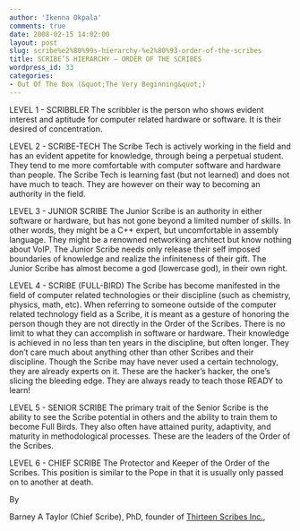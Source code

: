 ```yaml
---
author: 'Ikenna Okpala'
comments: true
date: 2008-02-15 14:02:00
layout: post
slug: scribe%e2%80%99s-hierarchy-%e2%80%93-order-of-the-scribes
title: SCRIBE’S HIERARCHY – ORDER OF THE SCRIBES
wordpress_id: 33
categories:
- Out Of The Box (&quot;The Very Beginning&quot;)
---
```


LEVEL 1 - SCRIBBLER
The scribbler is the person who shows evident interest and aptitude for computer related hardware or software. It is their desired of concentration.

LEVEL 2 - SCRIBE-TECH
The Scribe Tech is actively working in the field and has an evident appetite for knowledge, through being a perpetual student. They tend to me more comfortable with computer software and hardware than people. The Scribe Tech is learning fast (but not learned) and does not have much to teach. They are however on their way to becoming an authority in the field.

<!--more-->
LEVEL 3 - JUNIOR SCRIBE
The Junior Scribe is an authority in either software or hardware, but has not gone beyond a limited number of skills. In other words, they might be a C++ expert, but uncomfortable in assembly language. They might be a renowned networking architect but know nothing about VoIP. The Junior Scribe needs only release their self imposed boundaries of knowledge and realize the infiniteness of their gift. The Junior Scribe has almost become a god (lowercase god), in their own right.

LEVEL 4 - SCRIBE (FULL-BIRD)
The Scribe has become manifested in the field of computer related technologies or their discipline (such as chemistry, physics, math, etc). When referring to someone outside of the computer related technology field as a Scribe, it is meant as a gesture of honoring the person though they are not directly in the Order of the Scribes. There is no limit to what they can accomplish in software or hardware. Their knowledge is achieved in no less than ten years in the discipline, but often longer. They don’t care much about anything other than other Scribes and their discipline. Though the Scribe may have never used a certain technology, they are already experts on it. These are the hacker’s hacker, the one’s slicing the bleeding edge. They are always ready to teach those READY to learn!

LEVEL 5 - SENIOR SCRIBE
The primary trait of the Senior Scribe is the ability to see the Scribe potential in others and the ability to train them to become Full Birds. They also often have attained purity, adaptivity, and maturity in methodological processes. These are the leaders of the Order of the Scribes.

LEVEL 6 - CHIEF SCRIBE
The Protector and Keeper of the Order of the Scribes. This position is similar to the Pope in that it is usually only passed on to another at death.

By

Barney A Taylor (Chief Scribe), PhD, founder of [Thirteen Scribes Inc.](http://www.thirteenscribes.com/),
